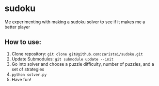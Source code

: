 # sudoku
Me experimenting with making a sudoku solver to see if it makes me a better player

## How to use:
1. Clone repository: `git clone git@github.com:zaristei/sudoku.git`
2. Update Submodules: `git submodule update --init`
3. Go into solver and choose a puzzle difficulty, number of puzzles, and a set of strategies
4. `python solver.py`
5. Have fun!
